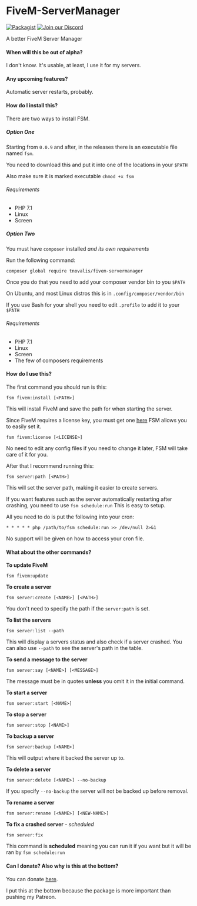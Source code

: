 # FiveM-ServerManager
[![Packagist](https://img.shields.io/packagist/v/TNovalis/FiveM-ServerManager.svg)](https://packagist.org/packages/TNovalis/FiveM-ServerManager) [![Join our Discord](https://discordapp.com/api/guilds/408394806545481767/embed.png)](https://discord.gg/HQ96qsJ) 

A better FiveM Server Manager

#### When will this be out of alpha?

I don't know. It's usable, at least, I use it for my servers.

#### Any upcoming features?

Automatic server restarts, probably.

#### How do I install this?

There are two ways to install FSM.

##### Option One

Starting from `0.0.9` and after, in the releases there is an executable file named `fsm`.

You need to download this and put it into one of the locations in your `$PATH`

Also make sure it is marked executable `chmod +x fsm`

###### Requirements
- PHP 7.1
- Linux
- Screen

##### Option Two

You must have `composer` installed *and its own requirements*

Run the following command:
```
composer global require tnovalis/fivem-servermanager
```

Once you do that you need to add your composer vendor bin to you `$PATH`

On Ubuntu, and most Linux distros this is in `.config/composer/vendor/bin`

If you use Bash for your shell you need to edit `.profile` to add it to your `$PATH`

###### Requirements
- PHP 7.1
- Linux
- Screen
- The few of composers requirements

#### How do I use this?

The first command you should run is this:
```
fsm fivem:install [<PATH>]
```
This will install FiveM and save the path for when starting the server.

Since FiveM requires a license key, you must get one [here](https://keymaster.fivem.net)
FSM allows you to easily set it. 
```
fsm fivem:license [<LICENSE>]
```
No need to edit any config files if you need to change it later, FSM will take care of it for you.

After that I recommend running this:
```
fsm server:path [<PATH>]
```
This will set the server path, making it easier to create servers.

If you want features such as the server automatically restarting after crashing, you need to use `fsm schedule:run`
This is easy to setup.

All you need to do is put the following into your cron:
```
* * * * * php /path/to/fsm schedule:run >> /dev/null 2>&1
```
No support will be given on how to access your cron file.

#### What about the other commands?

**To update FiveM**
```
fsm fivem:update
```

**To create a server**
```
fsm server:create [<NAME>] [<PATH>]
```
You don't need to specify the path if the `server:path` is set.

**To list the servers**
```
fsm server:list --path
```
This will display a servers status and also check if a server crashed. You can also use `--path` to see the server's path in the table.

**To send a message to the server**
```
fsm server:say [<NAME>] [<MESSAGE>]
```
The message must be in quotes **unless** you omit it in the initial command.

**To start a server**
```
fsm server:start [<NAME>]
```

**To stop a server**
```
fsm server:stop [<NAME>]
```

**To backup a server**
```
fsm server:backup [<NAME>]
```
This will output where it backed the server up to.

**To delete a server**
```
fsm server:delete [<NAME>] --no-backup
```
If you specify `--no-backup` the server will not be backed up before removal.

**To rename a server**
```
fsm server:rename [<NAME>] [<NEW-NAME>]
```

**To fix a crashed server** - *scheduled*
```
fsm server:fix
```
This command is **scheduled** meaning you can run it if you want but it will be ran by `fsm schedule:run`

#### Can I donate? Also why is this at the bottom?
You can donate [here](https://www.patreon.com/tnovalis).

I put this at the bottom because the package is more important than pushing my Patreon.
